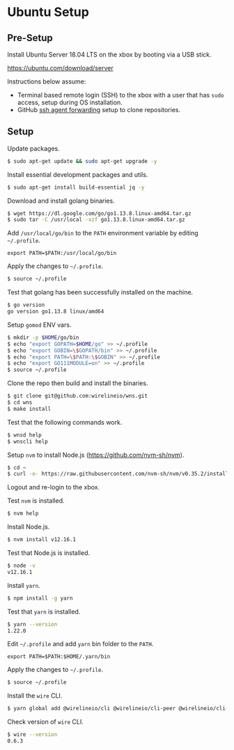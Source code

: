 # Ubuntu Setup

## Pre-Setup

Install Ubuntu Server 18.04 LTS on the xbox by booting via a USB stick.

https://ubuntu.com/download/server

Instructions below assume:

* Terminal based remote login (SSH) to the xbox with a user that has `sudo` access, setup during OS installation.
* GitHub [ssh agent forwarding](https://developer.github.com/v3/guides/using-ssh-agent-forwarding/) setup to clone repositories.

## Setup

Update packages.

```bash
$ sudo apt-get update && sudo apt-get upgrade -y
```

Install essential development packages and utils.

```bash
$ sudo apt-get install build-essential jq -y
```

Download and install golang binaries.

```bash
$ wget https://dl.google.com/go/go1.13.8.linux-amd64.tar.gz
$ sudo tar -C /usr/local -xzf go1.13.8.linux-amd64.tar.gz
```

Add `/usr/local/go/bin` to the `PATH` environment variable by editing `~/.profile`.

```
export PATH=$PATH:/usr/local/go/bin
```

Apply the changes to `~/.profile`.

```bash
$ source ~/.profile
```

Test that golang has been successfully installed on the machine.

```bash
$ go version
go version go1.13.8 linux/amd64
```

Setup `gomod` ENV vars.

```bash
$ mkdir -p $HOME/go/bin
$ echo "export GOPATH=$HOME/go" >> ~/.profile
$ echo "export GOBIN=\$GOPATH/bin" >> ~/.profile
$ echo "export PATH=\$PATH:\$GOBIN" >> ~/.profile
$ echo "export GO111MODULE=on" >> ~/.profile
$ source ~/.profile
```

Clone the repo then build and install the binaries.

```bash
$ git clone git@github.com:wirelineio/wns.git
$ cd wns
$ make install
```

Test that the following commands work.

```bash
$ wnsd help
$ wnscli help
```

Setup `nvm` to install Node.js (https://github.com/nvm-sh/nvm).

```bash
$ cd ~
$ curl -o- https://raw.githubusercontent.com/nvm-sh/nvm/v0.35.2/install.sh | bash
```

Logout and re-login to the xbox.

Test `nvm` is installed.

```bash
$ nvm help
```

Install Node.js.

```bash
$ nvm install v12.16.1
```

Test that Node.js is installed.

```bash
$ node -v
v12.16.1
```

Install `yarn`.

```bash
$ npm install -g yarn
```

Test that `yarn` is installed.

```bash
$ yarn --version
1.22.0
```

Edit `~/.profile` and add `yarn` bin folder to the `PATH`.

```
export PATH=$PATH:$HOME/.yarn/bin
```

Apply the changes to `~/.profile`.

```bash
$ source ~/.profile
```

Install the `wire` CLI.

```bash
$ yarn global add @wirelineio/cli @wirelineio/cli-peer @wirelineio/cli-bot @wirelineio/cli-pad
```

Check version of `wire` CLI.

```bash
$ wire --version
0.6.3
```
